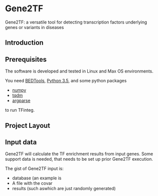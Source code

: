 # Gene2TF

Gene2TF: a versatile tool for detecting transcription factors underlying genes or variants in diseases



## Introduction



## Prerequisites

The software is developed and tested in Linux and Max OS environments.

You need [BEDTools](https://github.com/arq5x/bedtools2),  [Python 3.5](https://www.python.org/), and some python packages 

* [numpy](http://www.numpy.org/)
* [tqdm](https://pypi.python.org/pypi/tqdm)
* [argparse](https://pypi.python.org/pypi/argparse)

to run TFinteg.

## Project Layout


## Input data
Gene2TF will calculate the TF enrichment results from input genes.
Some support data is needed, that needs to be set up prior Gene2TF execution.

The gist of Gene2TF input is:
- database (an example is 
- A file with the covar
-  results (such aswhich are just randomly generated)
